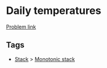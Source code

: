 # Daily temperatures

[Problem link](https://leetcode.com/problems/daily-temperatures)

## Tags

* [Stack](/README.md#Stack) > [Monotonic stack](/README.md#Stack-Monotonic_stack)
